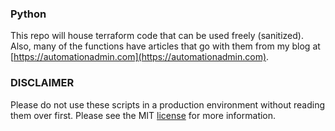 ### Python

This repo will house terraform code that can be used freely (sanitized). Also, many of the functions have articles that go with them from my blog at [https://automationadmin.com](https://automationadmin.com).

### DISCLAIMER 

Please do not use these scripts in a production environment without reading them over first. Please see the MIT [license](./LICENSE) for more information.